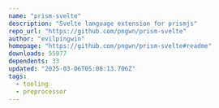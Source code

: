 ```yaml
---
name: "prism-svelte"
description: "Svelte language extension for prismjs"
repo_url: "https://github.com/pngwn/prism-svelte"
author: "evilpingwin"
homepage: "https://github.com/pngwn/prism-svelte#readme"
downloads: 55977
dependents: 33
updated: "2025-03-06T05:08:13.706Z"
tags: 
  - tooling
  - preprocessor
---
```

